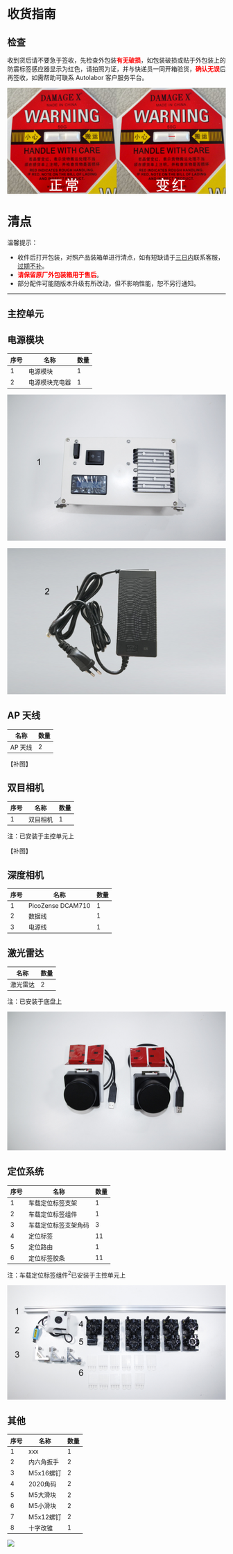 # 收货指南

## 检查

收到货后请不要急于签收，先检查外包装<b style="color:red;">有无破损</b>，如包装破损或贴于外包装上的防震标签感应器显示为红色，请拍照为证，并与快递员一同开箱验货，<b style="color:red;">确认无误</b>后再签收，如需帮助可联系 Autolabor 客户服务平台。

![](imgs/label.png)

# 清点

温馨提示：

* 收件后打开包装，对照产品装箱单进行清点，如有短缺请于<u>三日内</u>联系客服，<u>过期不补</u>。
* <b style="color:red;">请保留原厂外包装箱用于售后</b>。
* 部分配件可能随版本升级有所改动，但不影响性能，恕不另行通知。


***


## 主控单元



## 电源模块


| 序号 | 名称       | 数量 |
| ---- | ---------- | ---- |
| 1    | 电源模块       | 1    |
| 2    | 电源模块充电器 | 1    |

![](imgs/receipt-new-5.jpg)

![](imgs/receipt-new-6.jpg)


## AP 天线

| 名称     | 数量 |
| -------- | ---- |
| AP 天线  | 2   |

【补图】


## 双目相机

| 序号 | 名称       | 数量 |
| ---- | ---------- | ---- |
| 1    |  双目相机       | 1    |

注：已安装于主控单元上

【补图】


## 深度相机

| 序号 | 名称       | 数量 |
| ---- | ---------- | ---- |
| 1    | PicoZense DCAM710       | 1    |
| 2    |  数据线       | 1    |
| 3    |  电源线       | 1    |



## 激光雷达

| 名称     | 数量 |
| -------- | ---- |
| 激光雷达 | 2   |

注：已安装于底盘上

![](imgs/receipt-new-3.jpg)



## 定位系统

| 序号 | 名称 | 数量 |
| ---- |---- | ---- |
|  1 |车载定位标签支架        | 1    |
|  2 |车载定位标签组件        | 1    |
|  3 |车载定位标签支架角码    | 3    |
|  4 |定位标签                | 11   |
|  5 |定位路由               | 1   |
|  6 | 定位标签胶条                | 11    |

注：车载定位标签组件<sup>2</sup>已安装于主控单元上

![](imgs/receipt-7.png)



## 其他

| 序号 | 名称                    | 数量 |
| ---- | ----------------------- | ---- |
| 1    | xxx | 1    |
| 2    | 内六角扳手              | 2    |
| 3    | M5x16螺钉               | 2    |
| 4    | 2020角码                | 2    |
| 5    | M5大滑块                | 2    |
| 6    | M5小滑块                | 2    |
| 7    | M5x12螺钉               | 2    |
| 8    | 十字改锥                | 1    |

![](imgs/receipt-8.png)


